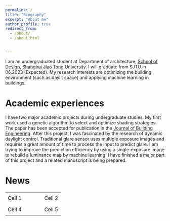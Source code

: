 ```yaml
---
permalink: /
title: "Biography"
excerpt: "About me"
author_profile: true
redirect_from: 
  - /about/
  - /about.html


---
```


I am an undergraduated student at Department of architecture, [School of Design](https://designschool.sjtu.edu.cn/en-us), [Shanghai Jiao Tong University](https://en.sjtu.edu.cn/). I will graduate from SJTU in 06.2023 (Expected). My research interests are optimizing the building environment (such as daylit space) and applying machine learning in buildings.

Academic experiences
======
I have two major academic projects during undergraduate studies.  My first work used a genetic algorithm to select and optimize shading strategies. The paper has been accepted for publication in the [Journal of Building Engineering](https://www.sciencedirect.com/science/article/pii/S2352710222015388). After this project, I was fascinated by the research of dynamic daylight control. Traditional glare sensor uses multiple exposure images and requires a great amount of time to process the input to predict glare. I am trying to improve the prediction efficiency by using a single-exposure image to rebuild a luminance map by machine learning. I have finished a major part of this project and a related manuscript is being prepared.

News
======

<table style="border-collapse: collapse; border: none; background-color: transparent;">
  <tr>
    <td style="padding: 8px; width: 66%;">Cell 1</td>
    <td style="padding: 8px;">Cell 2</td>
  </tr>
  <tr>
    <td style="padding: 8px; width: 66%;">Cell 4</td>
    <td style="padding: 8px;">Cell 5</td>
  </tr>
</table>